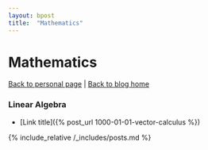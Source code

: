 ```yaml
---
layout: bpost
title:  "Mathematics"
---
```


# Mathematics
[Back to personal page](https://sungjune-kim.github.io/) | [Back to blog home](https://sungjune-kim.github.io/home.html)

### Linear Algebra
 - [Link title]({% post_url 1000-01-01-vector-calculus %})

 {% include_relative /_includes/posts.md %}
